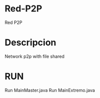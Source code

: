 # Red-P2P
Red P2P 

Descripcion
============

  Network p2p with file shared
  
 RUN
 ===
  Run MainMaster.java
  Run MainExtremo.java
